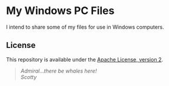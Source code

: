 # My Windows PC Files

I intend to share some of my files for use in Windows computers.

## License

This repository is available under the [Apache License, version 2](LICENSE).

> *Admiral...there be whales here!*  
> *Scotty*
